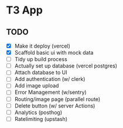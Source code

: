 # T3 App

## TODO

- [x] Make it deploy (vercel)
- [x] Scaffold basic ui with mock data 
- [ ] Tidy up build process
- [ ] Actually set up database (vercel postgres)
- [ ] Attach database to UI
- [ ] Add authentication (w/ clerk)
- [ ] Add image upload
- [ ] Error Management (w/sentry)
- [ ] Routing/image page (parallel route)
- [ ] Delete button (w/ server Actions)
- [ ] Analytics (posthog)
- [ ] Ratelimiting (upstash)